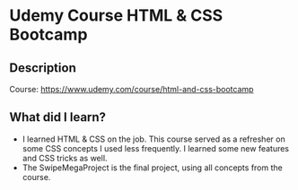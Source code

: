 # Udemy Course HTML & CSS Bootcamp

## Description

Course: https://www.udemy.com/course/html-and-css-bootcamp

## What did I learn?

- I learned HTML & CSS on the job. This course served as a refresher on some CSS concepts I used less frequently. I learned some new features and CSS tricks as well.
- The SwipeMegaProject is the final project, using all concepts from the course.
